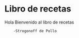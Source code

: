 <h1> Libro de recetas</h1>
<p>
    Hola Bienvenido al libro de recetas

        -Strogonoff de Pollo 


</p>